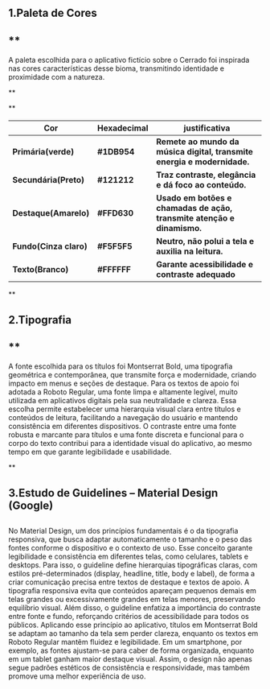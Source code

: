 ## 1.Paleta de Cores

## **

A paleta escolhida para o aplicativo fictício sobre o Cerrado foi inspirada nas cores características desse bioma, transmitindo identidade e proximidade com a natureza.

**

**

| **Cor** | **Hexadecimal** | **justificativa** |
 | ------- | --------------- | ----------------- | 
| **Primária(verde)** | **#1DB954** | **Remete ao mundo da música digital, transmite energia e modernidade.** |
| **Secundária(Preto)** | **#121212** | **Traz contraste, elegância e dá foco ao conteúdo.** |
| **Destaque(Amarelo)** | **#FFD630** | **Usado em botões e chamadas de ação, transmite atenção e dinamismo.** |
| **Fundo(Cinza claro)** | **#F5F5F5** | **Neutro, não polui a tela e auxilia na leitura.** |
| **Texto(Branco)** | **#FFFFFF** | **Garante acessibilidade e contraste adequado** |

**

## 2.Tipografia

## **

A fonte escolhida para os títulos foi Montserrat Bold, uma tipografia geométrica e contemporânea, que transmite força e modernidade, criando impacto em menus e seções de destaque. Para os textos de apoio foi adotada a Roboto Regular, uma fonte limpa e altamente legível, muito utilizada em aplicativos digitais pela sua neutralidade e clareza. Essa escolha permite estabelecer uma hierarquia visual clara entre títulos e conteúdos de leitura, facilitando a navegação do usuário e mantendo consistência em diferentes dispositivos. O contraste entre uma fonte robusta e marcante para títulos e uma fonte discreta e funcional para o corpo do texto contribui para a identidade visual do aplicativo, ao mesmo tempo em que garante legibilidade e usabilidade.

**

## 3.Estudo de Guidelines – Material Design (Google)

## 

No Material Design, um dos princípios fundamentais é o da tipografia responsiva, que busca adaptar automaticamente o tamanho e o peso das fontes conforme o dispositivo e o contexto de uso. Esse conceito garante legibilidade e consistência em diferentes telas, como celulares, tablets e desktops. Para isso, o guideline define hierarquias tipográficas claras, com estilos pré-determinados (display, headline, title, body e label), de forma a criar comunicação precisa entre textos de destaque e textos de apoio. A tipografia responsiva evita que conteúdos apareçam pequenos demais em telas grandes ou excessivamente grandes em telas menores, preservando equilíbrio visual. Além disso, o guideline enfatiza a importância do contraste entre fonte e fundo, reforçando critérios de acessibilidade para todos os públicos. Aplicando esse princípio ao aplicativo, títulos em Montserrat Bold se adaptam ao tamanho da tela sem perder clareza, enquanto os textos em Roboto Regular mantêm fluidez e legibilidade. Em um smartphone, por exemplo, as fontes ajustam-se para caber de forma organizada, enquanto em um tablet ganham maior destaque visual. Assim, o design não apenas segue padrões estéticos de consistência e responsividade, mas também promove uma melhor experiência de uso.